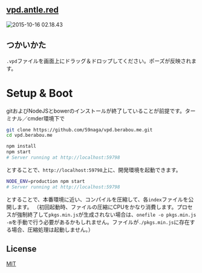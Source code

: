 [vpd.antle.red](http://vpd.antle.red/)
---

![2015-10-16 02.18.43](https://cloud.githubusercontent.com/assets/1548478/10521810/aad3d9aa-73ac-11e5-83dc-3b5efe921949.png)

## つかいかた

`.vpd`ファイルを画面上にドラッグ＆ドロップしてください。ポーズが反映されます。

# Setup & Boot

gitおよびNodeJSとbowerのインストールが終了していることが前提です。ターミナル／cmder環境下で

```bash
git clone https://github.com/59naga/vpd.berabou.me.git
cd vpd.berabou.me

npm install
npm start
# Server running at http://localhost:59798
```

とすることで、`http://localhost:59798`上に、開発環境を起動できます。

```bash
NODE_ENV=production npm start
# Server running at http://localhost:59798
```

とすることで、本番環境に近い、コンパイルを圧縮して、各`index`ファイルを公開します。
（初回起動時、ファイルの圧縮にCPUをかなり消費します。プロセスが強制終了して`pkgs.min.js`が生成されない場合は、`onefile -o pkgs.min.js -m`を手動で行う必要があるかもしれません。ファイルが`./pkgs.min.js`に存在する場合、圧縮処理は起動しません。）

License
---
[MIT][License]

[License]: http://59naga.mit-license.org/
